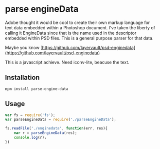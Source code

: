 # parse engineData

Adobe thought it would be cool to create their own markup language for text data embedded within a Photoshop document. I've taken the liberty of calling it EngineData since that is the name used in the descriptor embedded within PSD files. This is a general purpose parser for that data.

Maybe you know [https://github.com/layervault/psd-enginedata](https://github.com/layervault/psd-enginedata)

This is a javascript achieve. Need iconv-lite, beacuse the text. 

## Installation
```
npm install parse-engine-data
```

## Usage
```javascript
var fs = require('fs');
var parseEngineData = require('./parseEngineData');

fs.readFile('./enginedata', function(err, res){
    var r = parseEngineData(res);
    console.log(r);
})
```
